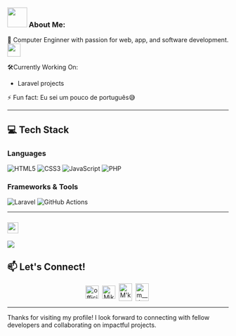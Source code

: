 
### <img src="https://github.com/TheDudeThatCode/TheDudeThatCode/blob/master/Assets/Developer.gif" width="45" /> About Me:
👤 Computer Enginner with passion for web, app, and software development. 
      <img src="https://media.giphy.com/media/WUlplcMpOCEmTGBtBW/giphy.gif" width="30">

  
 🛠️Currently Working On:
- Laravel projects 

⚡ Fun fact: Eu sei um pouco de português😅


---

## 💻 Tech Stack

### Languages
![HTML5](https://img.shields.io/badge/-HTML5-E34F26?logo=html5&logoColor=white&style=flat)
![CSS3](https://img.shields.io/badge/-CSS3-1572B6?logo=css3&logoColor=white&style=flat)
![JavaScript](https://img.shields.io/badge/-JavaScript-F7DF1E?logo=javascript&logoColor=black&style=flat)
![PHP](https://img.shields.io/badge/-PHP-777BB4?logo=php&logoColor=white&style=flat)

### Frameworks & Tools
![Laravel](https://img.shields.io/badge/-Laravel-FF2D20?logo=laravel&logoColor=white&style=flat)
![GitHub Actions](https://img.shields.io/badge/-GitHub%20Actions-2088FF?logo=github-actions&logoColor=white&style=flat)




---
### <img src='https://media1.giphy.com/media/du3J3cXyzhj75IOgvA/giphy.gif?cid=ecf05e47x2g034i9pzwtzzsd3xgg2w9nr94t4tflbbgo3008&rid=giphy.gif' width='25' /> 

[![](https://visitcount.itsvg.in/api?id=mikekwizera&icon=0&color=0)](https://visitcount.itsvg.in)


## 📫 Let's Connect!

<p align="center">
<a href="https://twitter.com/apoorv__tyagi" target="blank"><img align="center" src="https://cdn.jsdelivr.net/npm/simple-icons@3.0.1/icons/twitter.svg" alt="official____mk" height="30" width="30" /></a>&nbsp;
<a href="https://linkedin.com/in/apoorvtyagi" target="blank"><img align="center" src="https://cdn.jsdelivr.net/npm/simple-icons@3.0.1/icons/linkedin.svg" alt="Mike Kwizera" height="30" width="30" /></a>&nbsp;
<a href="http://discord.com/users/apoorv#4040" target="blank"><img align="center" src="https://cdn.jsdelivr.net/npm/simple-icons@3.0.1/icons/facebook.svg" alt="M'ke Mk" height="40" width="30" /></a>&nbsp;
<a href="http://discord.com/users/apoorv#4040" target="blank"><img align="center" src="https://cdn.jsdelivr.net/npm/simple-icons@3.0.1/icons/instagram.svg" alt="m__.k.e" height="40" width="30" /></a>&nbsp;
</p>


---


Thanks for visiting my profile! I look forward to connecting with fellow developers and collaborating on impactful projects.
